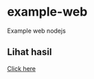 # example-web
Example web nodejs

## Lihat hasil
[Click here](https://good-erin-yak-toga.cyclic.app/)
